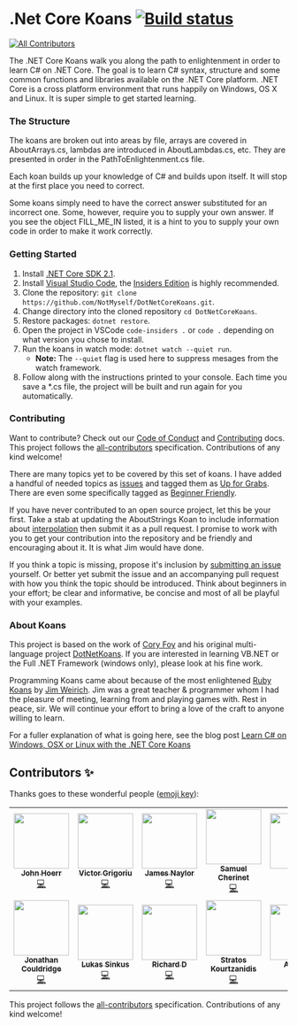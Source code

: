 # .Net Core Koans [![Build status](https://ci.appveyor.com/api/projects/status/j0ykx336513hmnep/branch/master?svg=true)](https://ci.appveyor.com/project/NotMyself/dotnetcorekoans/branch/master)
<!-- ALL-CONTRIBUTORS-BADGE:START - Do not remove or modify this section -->
[![All Contributors](https://img.shields.io/badge/all_contributors-14-orange.svg?style=flat-square)](#contributors-)
<!-- ALL-CONTRIBUTORS-BADGE:END -->

The .NET Core Koans walk you along the path to enlightenment in order to learn C# on .NET Core. The goal is to learn C# syntax, structure and some common functions and libraries available on the .NET Core platform. .NET Core is a cross platform environment that runs happily on Windows, OS X and Linux. It is super simple to get started learning.

### The Structure

The koans are broken out into areas by file, arrays are covered in AboutArrays.cs, lambdas are introduced in AboutLambdas.cs, etc. They are presented in order in the PathToEnlightenment.cs file.

Each koan builds up your knowledge of C# and builds upon itself. It will stop at the first place you need to correct.

Some koans simply need to have the correct answer substituted for an incorrect one. Some, however, require you to supply your own answer. If you see the object FILL_ME_IN listed, it is a hint to you to supply your own code in order to make it work correctly.

### Getting Started

1. Install [.NET Core SDK 2.1](https://www.microsoft.com/net/core).
2. Install [Visual Studio Code](https://code.visualstudio.com/), the [Insiders Edition](https://code.visualstudio.com/insiders) is highly recommended.
3. Clone the repository: `git clone https://github.com/NotMyself/DotNetCoreKoans.git`.
4. Change directory into the cloned repository `cd DotNetCoreKoans`.
5. Restore packages: `dotnet restore`.
6. Open the project in VSCode `code-insiders .` or `code .` depending on what version you chose to install.
7. Run the koans in watch mode: `dotnet watch --quiet run`.
    - **Note:** The `--quiet` flag is used here to suppress mesages from the watch framework.
8. Follow along with the instructions printed to your console. Each time you save a *.cs file, the project will be built and run again for you automatically.

### Contributing

Want to contribute? Check out our [Code of Conduct](CODE_OF_CONDUCT.md) and [Contributing](CONTRIBUTING.md) docs. This project follows the [all-contributors](https://github.com/all-contributors/all-contributors) specification.  Contributions of any kind welcome!

There are many topics yet to be covered by this set of koans. I have added a handful of needed topics as [issues](https://github.com/NotMyself/DotNetCoreKoans/issues) and tagged them as [Up for Grabs](https://github.com/NotMyself/DotNetCoreKoans/issues?q=is%3Aopen+is%3Aissue+label%3A%22Up+for+Grabs%22). There are even some specifically tagged as [Beginner Friendly](https://github.com/NotMyself/DotNetCoreKoans/issues?q=is%3Aopen+is%3Aissue+label%3A%22Beginner+Friendly%22).

If you have never contributed to an open source project, let this be your first. Take a stab at updating the AboutStrings Koan to include information about [interpolation](https://github.com/NotMyself/DotNetCoreKoans/issues/7) then submit it as a pull request. I promise to work with you to get your contribution into the repository and be friendly and encouraging about it. It is what Jim would have done.

If you think a topic is missing, propose it's inclusion by [submitting an issue](https://github.com/NotMyself/DotNetCoreKoans/issues/new) yourself. Or better yet submit the issue and an accompanying pull request with how you think the topic should be introduced. Think about beginners in your effort; be clear and informative, be concise and most of all be playful with your examples.

### About Koans

This project is based on the work of [Cory Foy](https://github.com/CoryFoy) and his original multi-language project [DotNetKoans](https://github.com/CoryFoy/DotNetKoans). If you are interested in learning VB.NET or the Full .NET Framework (windows only), please look at his fine work.


Programming Koans came about because of the most enlightened [Ruby Koans](https://github.com/edgecase/ruby_koans) by [Jim Weirich](https://github.com/jimweirich). Jim was a great teacher & programmer whom I had the pleasure of meeting, learning from and playing games with. Rest in peace, sir. We will continue your effort to bring a love of the craft to anyone willing to learn.

For a fuller explanation of what is going here, see the blog post [Learn C# on Windows, OSX or Linux with the .NET Core Koans](http://iamnotmyself.com/2016/07/22/learn-c-on-windows-osx-or-linux-with-the-net-core-koans-2/)

## Contributors ✨

Thanks goes to these wonderful people ([emoji key](https://allcontributors.org/docs/en/emoji-key)):

<!-- ALL-CONTRIBUTORS-LIST:START - Do not remove or modify this section -->
<!-- prettier-ignore-start -->
<!-- markdownlint-disable -->
<table>
  <tr>
    <td align="center"><a href="http://stackoverflow.com/users/1453907/john-hoerr"><img src="https://avatars1.githubusercontent.com/u/1151206?v=4" width="100px;" alt=""/><br /><sub><b>John Hoerr</b></sub></a><br /><a href="https://github.com/NotMyself/DotNetCoreKoans/commits?author=jhoerr" title="Code">💻</a></td>
    <td align="center"><a href="https://github.com/vgrigoriu"><img src="https://avatars3.githubusercontent.com/u/95696?v=4" width="100px;" alt=""/><br /><sub><b>Victor Grigoriu</b></sub></a><br /><a href="https://github.com/NotMyself/DotNetCoreKoans/commits?author=vgrigoriu" title="Code">💻</a></td>
    <td align="center"><a href="https://jamesnaylor.dev"><img src="https://avatars0.githubusercontent.com/u/3864985?v=4" width="100px;" alt=""/><br /><sub><b>James Naylor</b></sub></a><br /><a href="https://github.com/NotMyself/DotNetCoreKoans/commits?author=euronay" title="Code">💻</a></td>
    <td align="center"><a href="http://samcherinet.com"><img src="https://avatars1.githubusercontent.com/u/1375088?v=4" width="100px;" alt=""/><br /><sub><b>Samuel Cherinet</b></sub></a><br /><a href="https://github.com/NotMyself/DotNetCoreKoans/commits?author=samqty" title="Code">💻</a></td>
    <td align="center"><a href="https://github.com/cmdkeen"><img src="https://avatars3.githubusercontent.com/u/54735?v=4" width="100px;" alt=""/><br /><sub><b>Chris</b></sub></a><br /><a href="https://github.com/NotMyself/DotNetCoreKoans/commits?author=cmdkeen" title="Code">💻</a></td>
    <td align="center"><a href="https://github.com/delainewendling"><img src="https://avatars2.githubusercontent.com/u/12090406?v=4" width="100px;" alt=""/><br /><sub><b>Delaine Wendling</b></sub></a><br /><a href="https://github.com/NotMyself/DotNetCoreKoans/commits?author=delainewendling" title="Code">💻</a></td>
    <td align="center"><a href="https://github.com/allenz0810"><img src="https://avatars0.githubusercontent.com/u/5561722?v=4" width="100px;" alt=""/><br /><sub><b>Allen</b></sub></a><br /><a href="https://github.com/NotMyself/DotNetCoreKoans/commits?author=allenz0810" title="Code">💻</a></td>
  </tr>
  <tr>
    <td align="center"><a href="https://github.com/beforan"><img src="https://avatars0.githubusercontent.com/u/1846005?v=4" width="100px;" alt=""/><br /><sub><b>Jonathan Couldridge</b></sub></a><br /><a href="https://github.com/NotMyself/DotNetCoreKoans/commits?author=beforan" title="Code">💻</a></td>
    <td align="center"><a href="https://www.linkedin.com/in/lukas-sinkus/"><img src="https://avatars1.githubusercontent.com/u/10304156?v=4" width="100px;" alt=""/><br /><sub><b>Lukas Sinkus</b></sub></a><br /><a href="https://github.com/NotMyself/DotNetCoreKoans/commits?author=LUS1N" title="Code">💻</a></td>
    <td align="center"><a href="http://www.dutton.me.uk"><img src="https://avatars1.githubusercontent.com/u/2182427?v=4" width="100px;" alt=""/><br /><sub><b>Richard D</b></sub></a><br /><a href="https://github.com/NotMyself/DotNetCoreKoans/commits?author=dutts" title="Code">💻</a></td>
    <td align="center"><a href="http://www.meetup.com/Thessaloniki-NET-Meetup/"><img src="https://avatars2.githubusercontent.com/u/9317179?v=4" width="100px;" alt=""/><br /><sub><b>Stratos Kourtzanidis</b></sub></a><br /><a href="https://github.com/NotMyself/DotNetCoreKoans/commits?author=melkor54248" title="Code">💻</a></td>
    <td align="center"><a href="https://github.com/agustashd"><img src="https://avatars2.githubusercontent.com/u/22988154?v=4" width="100px;" alt=""/><br /><sub><b>Agustin</b></sub></a><br /><a href="https://github.com/NotMyself/DotNetCoreKoans/commits?author=agustashd" title="Code">💻</a></td>
    <td align="center"><a href="https://www.pontifex-tech.com"><img src="https://avatars2.githubusercontent.com/u/1691149?v=4" width="100px;" alt=""/><br /><sub><b>Matthew Parsons</b></sub></a><br /><a href="https://github.com/NotMyself/DotNetCoreKoans/commits?author=OranguTech" title="Code">💻</a></td>
    <td align="center"><a href="http://macleod.in"><img src="https://avatars0.githubusercontent.com/u/8996312?v=4" width="100px;" alt=""/><br /><sub><b>Jamie MacLeod</b></sub></a><br /><a href="https://github.com/NotMyself/DotNetCoreKoans/commits?author=macleodmac" title="Code">💻</a></td>
  </tr>
</table>

<!-- markdownlint-enable -->
<!-- prettier-ignore-end -->
<!-- ALL-CONTRIBUTORS-LIST:END -->

This project follows the [all-contributors](https://github.com/all-contributors/all-contributors) specification. Contributions of any kind welcome!
